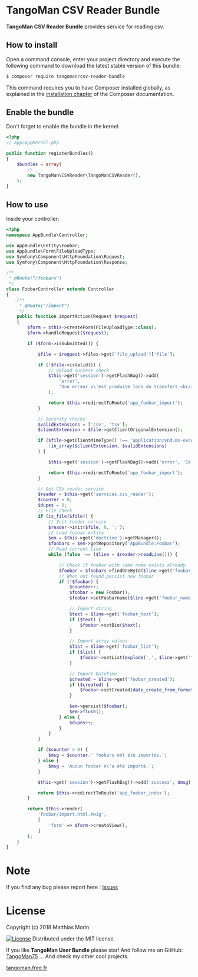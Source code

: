 TangoMan CSV Reader Bundle
==========================

**TangoMan CSV Reader Bundle** provides service for reading csv.

How to install
--------------

Open a command console, enter your project directory and execute the
following command to download the latest stable version of this bundle:

```bash
$ composer require tangoman/csv-reader-bundle
```

This command requires you to have Composer installed globally, as explained
in the [installation chapter](https://getcomposer.org/doc/00-intro.md)
of the Composer documentation.

Enable the bundle
-----------------

Don't forget to enable the bundle in the kernel:

```php
<?php
// app/AppKernel.php

public function registerBundles()
{
    $bundles = array(
        // ...
        new TangoMan\CSVReader\TangoManCSVReader(),
    );
}
```

How to use
----------

Inside your controller:

```php
<?php
namespace AppBundle\Controller;

use AppBundle\Entity\Foobar;
use AppBundle\Form\FileUploadType;
use Symfony\Component\HttpFoundation\Request;
use Symfony\Component\HttpFoundation\Response;

/**
 * @Route("/foobars")
 */
class FoobarController extends Controller
{
    /**
     * @Route("/import")
     */
    public function importAction(Request $request)
    {
        $form = $this->createForm(FileUploadType::class);
        $form->handleRequest($request);

        if ($form->isSubmitted()) {

            $file = $request->files->get('file_upload')['file'];

            if (!$file->isValid()) {
                // Upload success check
                $this->get('session')->getFlashBag()->add(
                    'error',
                    'Une erreur s\'est produite lors du transfert.<br/>Veuillez réessayer.'
                );

                return $this->redirectToRoute('app_foobar_import');
            }

            // Security checks
            $validExtensions = ['csv', 'tsv'];
            $clientExtension = $file->getClientOriginalExtension();

            if ($file->getClientMimeType() !== 'application/vnd.ms-excel' &&
                !in_array($clientExtension, $validExtensions)
            ) {

                $this->get('session')->getFlashBag()->add('error', 'Ce format du fichier n\'est pas supporté.');

                return $this->redirectToRoute('app_foobar_import');
            }

            // Get CSV reader service
            $reader = $this->get('services.csv_reader');
            $counter = 0;
            $dupes = 0;
            // File check
            if (is_file($file)) {
                // Init reader service
                $reader->init($file, 0, ';');
                // Load foobar entity
                $em = $this->get('doctrine')->getManager();
                $foobars = $em->getRepository('AppBundle:Foobar');
                // Read current line
                while (false !== ($line = $reader->readLine())) {

                    // Check if foobar with same name exists already
                    $foobar = $foobars->findOneById($line->get('foobar_name'));
                    // When not found persist new foobar
                    if (!$foobar) {
                        $counter++;
                        $foobar = new Foobar();
                        $foobar->setFoobarname($line->get('foobar_name'));

                        // Import string
                        $text = $line->get('foobar_text');
                        if ($text) {
                            $foobar->setBio($text);
                        }

                        // Import array values
                        $list = $line->get('foobar_list');
                        if ($list) {
                            $foobar->setList(explode(',', $line->get('foobar_list')));
                        }

                        // Import DateTime
                        $created = $line->get('foobar_created');
                        if ($created) {
                            $foobar->setCreated(date_create_from_format('Y/m/d H:i:s', $line->get('foobar_created')));
                        }

                        $em->persist($foobar);
                        $em->flush();
                    } else {
                        $dupes++;
                    }
                }
            }

            if ($counter > 0) {
                $msg = $counter.' foobars ont été importés.';
            } else {
                $msg = 'Aucun foobar n\'a été importé.';
            }

            $this->get('session')->getFlashBag()->add('success', $msg);

            return $this->redirectToRoute('app_foobar_index');
        }

        return $this->render(
            'foobar/import.html.twig',
            [
                'form' => $form->createView(),
            ]
        );
    }
}
```

Note
====

If you find any bug please report here : [Issues](https://github.com/TangoMan75/CSVReader/issues/new)

License
=======

Copyright (c) 2018 Matthias Morin

[![License][license-MIT]][license-url]
Distributed under the MIT license.

If you like **TangoMan User Bundle** please star!
And follow me on GitHub: [TangoMan75](https://github.com/TangoMan75)
... And check my other cool projects.

[tangoman.free.fr](http://tangoman.free.fr)

[license-MIT]: https://img.shields.io/badge/Licence-MIT-green.svg
[license-url]: LICENSE
